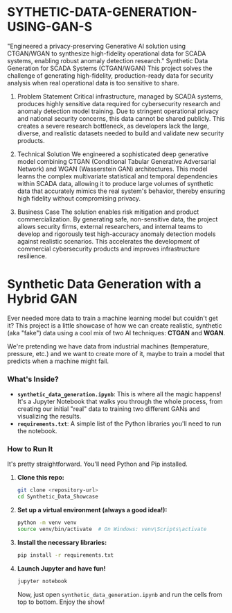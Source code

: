# SYTHETIC-DATA-GENERATION-USING-GAN-S
"Engineered a privacy-preserving Generative AI solution using CTGAN/WGAN to synthesize high-fidelity operational data for SCADA systems, enabling robust anomaly detection research."
Synthetic Data Generation for SCADA Systems (CTGAN/WGAN)
This project solves the challenge of generating high-fidelity, production-ready data for security analysis when real operational data is too sensitive to share.

1. Problem Statement 
Critical infrastructure, managed by SCADA systems, produces highly sensitive data required for cybersecurity research and anomaly detection model training. Due to stringent operational privacy and national security concerns, this data cannot be shared publicly. This creates a severe research bottleneck, as developers lack the large, diverse, and realistic datasets needed to build and validate new security products.

2. Technical Solution 
We engineered a sophisticated deep generative model combining CTGAN (Conditional Tabular Generative Adversarial Network) and WGAN (Wasserstein GAN) architectures. This model learns the complex multivariate statistical and temporal dependencies within SCADA data, allowing it to produce large volumes of synthetic data that accurately mimics the real system's behavior, thereby ensuring high fidelity without compromising privacy.

3. Business Case 
The solution enables risk mitigation and product commercialization. By generating safe, non-sensitive data, the project allows security firms, external researchers, and internal teams to develop and rigorously test high-accuracy anomaly detection models against realistic scenarios. This accelerates the development of commercial cybersecurity products and improves infrastructure resilience.



# Synthetic Data Generation with a Hybrid GAN

Ever needed more data to train a machine learning model but couldn't get it? This project is a little showcase of how we can create realistic, synthetic (aka "fake") data using a cool mix of two AI techniques: **CTGAN** and **WGAN**.

We're pretending we have data from industrial machines (temperature, pressure, etc.) and we want to create more of it, maybe to train a model that predicts when a machine might fail.

### What's Inside?

* **`synthetic_data_generation.ipynb`**: This is where all the magic happens! It's a Jupyter Notebook that walks you through the whole process, from creating our initial "real" data to training two different GANs and visualizing the results.
* **`requirements.txt`**: A simple list of the Python libraries you'll need to run the notebook.

### How to Run It

It's pretty straightforward. You'll need Python and Pip installed.

1.  **Clone this repo:**
    ```bash
    git clone <repository-url>
    cd Synthetic_Data_Showcase
    ```

2.  **Set up a virtual environment (always a good idea!):**
    ```bash
    python -m venv venv
    source venv/bin/activate  # On Windows: venv\Scripts\activate
    ```

3.  **Install the necessary libraries:**
    ```bash
    pip install -r requirements.txt
    ```

4.  **Launch Jupyter and have fun!**
    ```bash
    jupyter notebook
    ```
    Now, just open `synthetic_data_generation.ipynb` and run the cells from top to bottom. Enjoy the show!
